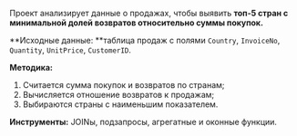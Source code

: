 Проект анализирует данные о продажах, чтобы выявить **топ-5 стран с минимальной долей возвратов относительно суммы покупок.**

**Исходные данные: **таблица продаж с полями `Country`, `InvoiceNo`, `Quantity`, `UnitPrice`, `CustomerID`.

**Методика:**
1. Считается сумма покупок и возвратов по странам;
2. Вычисляется отношение возвратов к продажам;
3. Выбираются страны с наименьшим показателем.

**Инструменты:** JOINы, подзапросы, агрегатные и оконные функции.
